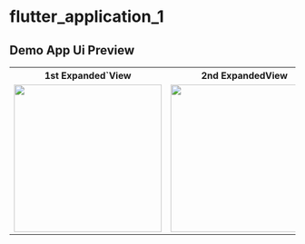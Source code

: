 # flutter_application_1

## Demo App Ui Preview


<table>
  
  
<tr>                    
<th> 1st Expanded`View</th>
<th> 2nd ExpandedView</th>   
  
</tr>  
  
  
  
<tr>



 <td>
  <img src="https://github.com/yasin9064/flutter_application_1/assets/108936278/e05e2361-278d-4168-ab2f-98598b4daa17" width="260"/>
</td>
<td>
  <img src="https://github.com/yasin9064/flutter_application_1/assets/108936278/c7fa2815-0186-4506-9b21-06a48c2056b3" width="260"/>
</td>


</tr>




</table>





<table>
